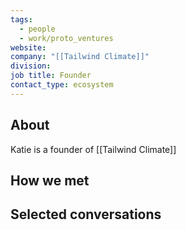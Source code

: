 ```yaml
---
tags:
  - people
  - work/proto_ventures
website: 
company: "[[Tailwind Climate]]"
division: 
job title: Founder
contact_type: ecosystem
---
```

## About
Katie is a founder of [[Tailwind Climate]]

## How we met


## Selected conversations
